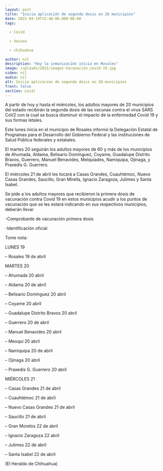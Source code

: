```yaml
---
layout: post
title: "Inicia aplicación de segunda dosis en 20 municipios"
date: 2021-04-19T15:48:00.000-06:00
tags:
  
  - Covid
  
  - Vacuna
  
  - chihuahua
  
author: nil
description: "Hoy la inmunización inicia en Rosales"
image: /uploads/2021/images-Vacunación_covid-19.jpg
video: nil
audio: nil
alt: Inicia aplicación de segunda dosis en 20 municipios
front: false
section: Local
---
```


A partir de hoy y hasta el miércoles, los adultos mayores de 20 municipios del estado recibirán la segunda dosis de las vacunas contra el virus SARS CoV2 con la cual se busca disminuir el impacto de la enfermedad Covid 19 y sus formas letales.

Este lunes inicia en el municipio de Rosales informó la Delegación Estatal de Programas para el Desarrollo del Gobierno Federal y las instituciones de Salud Pública federales y estatales.

El martes 20 seguirán los adultos mayores de 60 y más de los municipios de Ahumada, Aldama, Belisario Domínguez, Coyame, Guadalupe Distrito Bravos, Guerrero, Manuel Benavides, Melquiades, Namiquipa, Ojinaga, y Praxedis G. Guerrero.

El miércoles 21 de abril les tocará a Casas Grandes, Cuauhtémoc, Nuevo Casas Grandes, Saucillo, Gran Mirella, Ignacio Zaragoza, Julimes y Santa Isabel.

Se pide a los adultos mayores que recibieron la primera dosis de vacunación contra Covid 19 en estos municipios acudir a los puntos de vacunación que se les estará indicando en sus respectivos municipios, deberán llevar

-Comprobante de vacunación primera dosis

-Identificación oficial

Tome nota:

LUNES 19

– Rosales 19 de abril

MARTES 20

– Ahumada 20 abril

– Aldama 20 de abril

– Belisario Domínguez 20 abril

– Coyame 20 abril

– Guadalupe Distrito Bravos 20 abril

– Guerrero 20 de abril

– Manuel Benavides 20 abril

– Meoqui 20 abril

– Namiquipa 20 de abril

– Ojinaga 20 abril

– Praxedis G. Guerrero 20 abril

MIÉRCOLES 21

– Casas Grandes 21 de abril

– Cuauhtémoc 21 de abril

– Nuevo Casas Grandes 21 de abril

– Saucillo 21 de abril

– Gran Morelos 22 de abril

– Ignacio Zaragoza 22 abril

– Julimes 22 de abril

– Santa Isabel 22 de abril

(El Heraldo de Chihuahua)